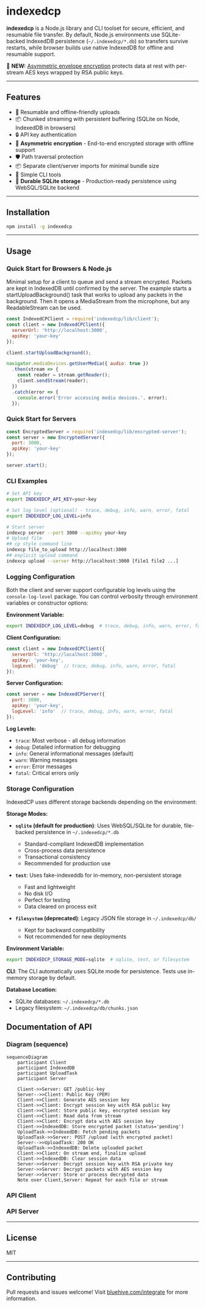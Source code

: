 
# indexedcp

**indexedcp** is a Node.js library and CLI toolset for secure, efficient, and resumable file transfer. By default, Node.js environments use SQLite-backed IndexedDB persistence (`~/.indexedcp/*.db`) so transfers survive restarts, while browser builds use native IndexedDB for offline and resumable support.

🔐 **NEW:** [Asymmetric envelope encryption](#-encryption) protects data at rest with per-stream AES keys wrapped by RSA public keys.

---

## Features

- 🔄 Resumable and offline-friendly uploads
- 📦 Chunked streaming with persistent buffering (SQLite on Node, IndexedDB in browsers)
- 🔒 API key authentication
- 🔐 **Asymmetric encryption** - End-to-end encrypted storage with offline support
- 🛡️ Path traversal protection
- 📦 Separate client/server imports for minimal bundle size
- 🔧 Simple CLI tools
- 💾 **Durable SQLite storage** - Production-ready persistence using WebSQL/SQLite backend

---

## Installation

```bash
npm install -g indexedcp
```

---

## Usage

### Quick Start for Browsers & Node.js
Minimal setup for a client to queue and send a stream encrypted.  Packets are kept in IndexedDB until confirmed by the server. The example starts a startUploadBackground() task that works to upload any packets in the background. Then it opens a MediaStream from the microphone, but any ReadableStream can be used.

```javascript
const IndexedCPClient = require('indexedcp/lib/client');
const client = new IndexedCPClient({
  serverUrl: 'http://localhost:3000',
  apiKey: 'your-key'
});

client.startUploadBackground();

navigator.mediaDevices.getUserMedia({ audio: true })
  .then(stream => {
    const reader = stream.getReader();
    client.sendStream(reader);
  })
  .catch(error => {
    console.error('Error accessing media devices.', error);
  });
```

### Quick Start for Servers

```javascript
const EncryptedServer = require('indexedcp/lib/encrypted-server');
const server = new EncryptedServer({
  port: 3000,
  apiKey: 'your-key'
});

server.start();
``` 

### CLI Examples

```bash
# Set API key
export INDEXEDCP_API_KEY=your-key

# Set log level (optional) - trace, debug, info, warn, error, fatal
export INDEXEDCP_LOG_LEVEL=info

# Start server
indexcp server --port 3000 --apiKey your-key
# Upload file
## cp style command line
indexcp file_to_upload http://localhost:3000
## explicit upload command
indexcp upload --server http://localhost:3000 [file1 file2 ...]
```

### Logging Configuration

Both the client and server support configurable log levels using the `console-log-level` package. You can control verbosity through environment variables or constructor options:

**Environment Variable:**
```bash
export INDEXEDCP_LOG_LEVEL=debug  # trace, debug, info, warn, error, fatal
```

**Client Configuration:**
```javascript
const client = new IndexedCPClient({
  serverUrl: 'http://localhost:3000',
  apiKey: 'your-key',
  logLevel: 'debug'  // trace, debug, info, warn, error, fatal
});
```

**Server Configuration:**
```javascript
const server = new IndexedCPServer({
  port: 3000,
  apiKey: 'your-key',
  logLevel: 'info'  // trace, debug, info, warn, error, fatal
});
```

**Log Levels:**
- `trace`: Most verbose - all debug information
- `debug`: Detailed information for debugging
- `info`: General informational messages (default)
- `warn`: Warning messages
- `error`: Error messages
- `fatal`: Critical errors only

### Storage Configuration

IndexedCP uses different storage backends depending on the environment:

**Storage Modes:**

- **`sqlite` (default for production)**: Uses WebSQL/SQLite for durable, file-backed persistence in `~/.indexedcp/*.db`
  - Standard-compliant IndexedDB implementation
  - Cross-process data persistence
  - Transactional consistency
  - Recommended for production use

- **`test`**: Uses fake-indexeddb for in-memory, non-persistent storage
  - Fast and lightweight
  - No disk I/O
  - Perfect for testing
  - Data cleared on process exit

- **`filesystem` (deprecated)**: Legacy JSON file storage in `~/.indexedcp/db/`
  - Kept for backward compatibility
  - Not recommended for new deployments

**Environment Variable:**
```bash
export INDEXEDCP_STORAGE_MODE=sqlite  # sqlite, test, or filesystem
```

**CLI**: The CLI automatically uses SQLite mode for persistence. Tests use in-memory storage by default.

**Database Location:**
- SQLite databases: `~/.indexedcp/*.db`
- Legacy filesystem: `~/.indexedcp/db/chunks.json`

## Documentation of API

### Diagram (sequence)
```mermaid
sequenceDiagram
    participant Client
    participant IndexedDB
    participant UploadTask
    participant Server

    Client->>Server: GET /public-key
    Server-->>Client: Public Key (PEM)
    Client->>Client: Generate AES session key
    Client->>Client: Encrypt session key with RSA public key
    Client->>Client: Store public key, encrypted session key
    Client->>Client: Read data from stream
    Client->>Client: Encrypt data with AES session key
    Client->>IndexedDB: Store encrypted packet (status='pending')
    UploadTask->>IndexedDB: Fetch pending packets
    UploadTask->>Server: POST /upload (with encrypted packet)
    Server-->>UploadTask: 200 OK
    UploadTask->>IndexedDB: Delete uploaded packet
    Client->>Client: On stream end, finalize upload
    Client->>IndexedDB: Clear session data
    Server->>Server: Decrypt session key with RSA private key
    Server->>Server: Decrypt packets with AES session key
    Server->>Server: Store or process decrypted data
    Note over Client,Server: Repeat for each file or stream
```

### API Client


### API Server

---

## License

MIT

---

## Contributing

Pull requests and issues welcome! Visit [bluehive.com/integrate](https://bluehive.com/integrate?utm_source=bluehive&utm_medium=chat&utm_campaign=bluehive-ai) for more information.
